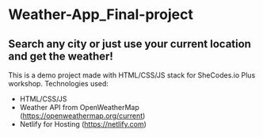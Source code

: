 # Weather-App_Final-project
## Search any city or just use your current location and get the weather!
This is a demo project made with HTML/CSS/JS stack for SheCodes.io Plus workshop.
Technologies used:
- HTML/CSS/JS 
- Weather API from OpenWeatherMap (https://openweathermap.org/current)
- Netlify for Hosting (https://netlify.com)
